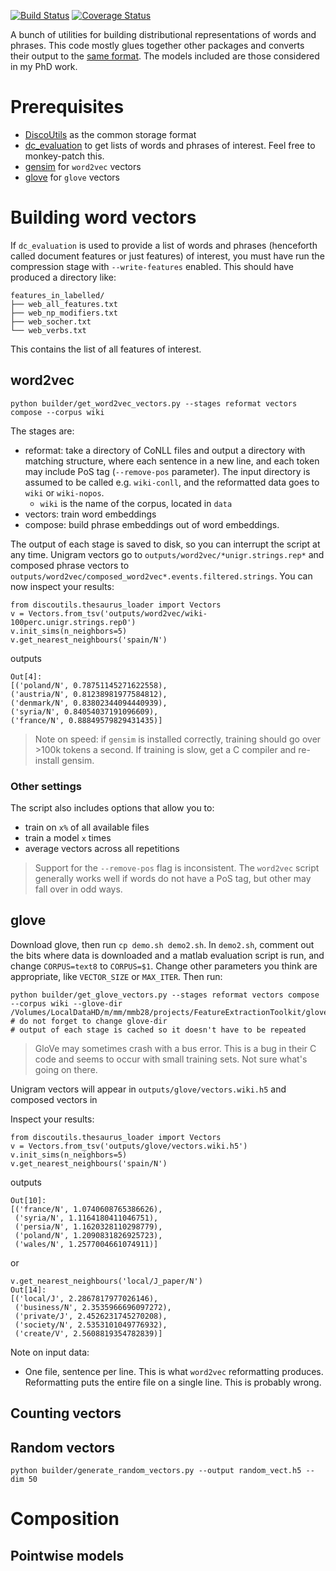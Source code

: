 [![Build Status](https://travis-ci.org/mbatchkarov/vector_builder.svg?branch=master)](https://travis-ci.org/mbatchkarov/vector_builder) [![Coverage Status](https://coveralls.io/repos/mbatchkarov/vector_builder/badge.svg?branch=master&service=github)](https://coveralls.io/github/mbatchkarov/vector_builder?branch=master)

A bunch of utilities for building distributional representations of words and phrases. This code mostly glues together other packages and converts their output to the [same format](https://github.com/mbatchkarov/DiscoUtils). The models included are those considered in my PhD work.

# Prerequisites

 - [DiscoUtils](https://github.com/mbatchkarov/DiscoUtils) as the common storage format
 - [dc_evaluation](https://github.com/mbatchkarov/dc_evaluation) to get lists of words and phrases of interest. Feel free to monkey-patch this.
 - [gensim](https://github.com/piskvorky/gensim/) for `word2vec` vectors
 - [glove](http://nlp.stanford.edu/projects/glove/) for `glove` vectors

# Building word vectors

If `dc_evaluation` is used to provide a list of words and phrases (henceforth called document features or just features) of interest, you must have run the compression stage with `--write-features` enabled. This should have produced a directory like:

```
features_in_labelled/
├── web_all_features.txt
├── web_np_modifiers.txt
├── web_socher.txt
└── web_verbs.txt
```

This contains the list of all features of interest.

## word2vec

```
python builder/get_word2vec_vectors.py --stages reformat vectors compose --corpus wiki 
```

The stages are:

 - reformat: take a directory of CoNLL files and output a directory with matching structure, where each sentence in a new line, and each token may include PoS tag (`--remove-pos` parameter). The input directory is assumed to be called e.g. `wiki-conll`, and the reformatted data goes to `wiki` or `wiki-nopos`.
 	- `wiki` is the name of the corpus, located in `data`
 - vectors: train word embeddings
 - compose: build phrase embeddings out of word embeddings.

The output of each stage is saved to disk, so you can interrupt the script at any time. Unigram vectors go to `outputs/word2vec/*unigr.strings.rep*` and composed phrase vectors to `outputs/word2vec/composed_word2vec*.events.filtered.strings`. You can now inspect your results:
```
from discoutils.thesaurus_loader import Vectors
v = Vectors.from_tsv('outputs/word2vec/wiki-100perc.unigr.strings.rep0')
v.init_sims(n_neighbors=5)
v.get_nearest_neighbours('spain/N')
```
outputs
```
Out[4]:
[('poland/N', 0.78751145271622558),
('austria/N', 0.81238981977584812),
('denmark/N', 0.83802344094440939),
('syria/N', 0.84054037191096609),
('france/N', 0.88849579829431435)]
```

> Note on speed: if `gensim` is installed correctly, training should go over >100k tokens a second. If training is slow, get a C compiler and re-install gensim.

### Other settings
The script also includes options that allow you to:

 - train on `x%` of all available files
 - train a model `x` times
 - average vectors across all repetitions

> Support for the `--remove-pos` flag is inconsistent. The `word2vec` script generally works well if words do not have a PoS tag, but other may fall over in odd ways. 

## glove

Download glove, then run `cp demo.sh demo2.sh`. In `demo2.sh`, comment out the bits where data is downloaded and a matlab evaluation script is run, and change `CORPUS=text8` to `CORPUS=$1`. Change other parameters you think are appropriate, like `VECTOR_SIZE` or `MAX_ITER`. Then run:
 
 ```
 python builder/get_glove_vectors.py --stages reformat vectors compose --corpus wiki --glove-dir /Volumes/LocalDataHD/m/mm/mmb28/projects/FeatureExtractionToolkit/glove
 # do not forget to change glove-dir
 # output of each stage is cached so it doesn't have to be repeated
 ```

 > GloVe may sometimes crash with a bus error. This is a bug in their C code and seems to occur with small training sets. Not sure what's going on there.

Unigram vectors will appear in `outputs/glove/vectors.wiki.h5` and composed vectors in 

Inspect your results:
```
from discoutils.thesaurus_loader import Vectors
v = Vectors.from_tsv('outputs/glove/vectors.wiki.h5')
v.init_sims(n_neighbors=5)
v.get_nearest_neighbours('spain/N')
```
outputs
```
Out[10]:
[('france/N', 1.0740608765386626),
 ('syria/N', 1.1164180411046751),
 ('persia/N', 1.1620328110298779),
 ('poland/N', 1.2090831826925723),
 ('wales/N', 1.2577004661074911)]
```

or 
```
v.get_nearest_neighbours('local/J_paper/N')
Out[14]:
[('local/J', 2.2867817977026146),
 ('business/N', 2.3535966696097272),
 ('private/J', 2.4526231745270208),
 ('society/N', 2.5353101049776932),
 ('create/V', 2.5608819354782839)]
 ```

 Note on input data:
 
 - One file, sentence per line. This is what `word2vec` reformatting produces. Reformatting puts the entire file on a single line. This is probably wrong.

## Counting vectors

## Random vectors
```
python builder/generate_random_vectors.py --output random_vect.h5 --dim 50
```

# Composition

## Pointwise models